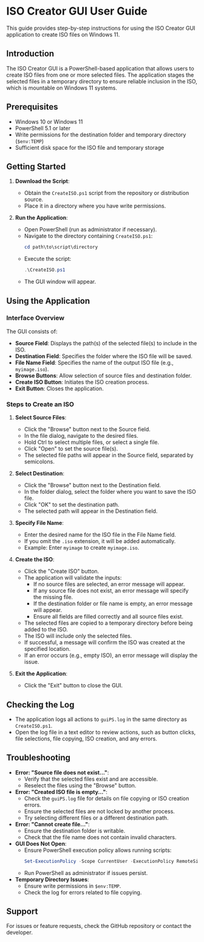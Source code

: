 # ISO Creator GUI User Guide

This guide provides step-by-step instructions for using the ISO Creator GUI application to create ISO files on Windows 11.

## Introduction

The ISO Creator GUI is a PowerShell-based application that allows users to create ISO files from one or more selected files. The application stages the selected files in a temporary directory to ensure reliable inclusion in the ISO, which is mountable on Windows 11 systems.

## Prerequisites

- Windows 10 or Windows 11
- PowerShell 5.1 or later
- Write permissions for the destination folder and temporary directory (`$env:TEMP`)
- Sufficient disk space for the ISO file and temporary storage

## Getting Started

1. **Download the Script**:
   - Obtain the `CreateISO.ps1` script from the repository or distribution source.
   - Place it in a directory where you have write permissions.

2. **Run the Application**:
   - Open PowerShell (run as administrator if necessary).
   - Navigate to the directory containing `CreateISO.ps1`:
     ```powershell
     cd path\to\script\directory
     ```
   - Execute the script:
     ```powershell
     .\CreateISO.ps1
     ```
   - The GUI window will appear.

## Using the Application

### Interface Overview

The GUI consists of:
- **Source Field**: Displays the path(s) of the selected file(s) to include in the ISO.
- **Destination Field**: Specifies the folder where the ISO file will be saved.
- **File Name Field**: Specifies the name of the output ISO file (e.g., `myimage.iso`).
- **Browse Buttons**: Allow selection of source files and destination folder.
- **Create ISO Button**: Initiates the ISO creation process.
- **Exit Button**: Closes the application.

### Steps to Create an ISO

1. **Select Source Files**:
   - Click the "Browse" button next to the Source field.
   - In the file dialog, navigate to the desired files.
   - Hold Ctrl to select multiple files, or select a single file.
   - Click "Open" to set the source file(s).
   - The selected file paths will appear in the Source field, separated by semicolons.

2. **Select Destination**:
   - Click the "Browse" button next to the Destination field.
   - In the folder dialog, select the folder where you want to save the ISO file.
   - Click "OK" to set the destination path.
   - The selected path will appear in the Destination field.

3. **Specify File Name**:
   - Enter the desired name for the ISO file in the File Name field.
   - If you omit the `.iso` extension, it will be added automatically.
   - Example: Enter `myimage` to create `myimage.iso`.

4. **Create the ISO**:
   - Click the "Create ISO" button.
   - The application will validate the inputs:
     - If no source files are selected, an error message will appear.
     - If any source file does not exist, an error message will specify the missing file.
     - If the destination folder or file name is empty, an error message will appear.
     - Ensure all fields are filled correctly and all source files exist.
   - The selected files are copied to a temporary directory before being added to the ISO.
   - The ISO will include only the selected files.
   - If successful, a message will confirm the ISO was created at the specified location.
   - If an error occurs (e.g., empty ISO), an error message will display the issue.

5. **Exit the Application**:
   - Click the "Exit" button to close the GUI.

## Checking the Log

- The application logs all actions to `guiPS.log` in the same directory as `CreateISO.ps1`.
- Open the log file in a text editor to review actions, such as button clicks, file selections, file copying, ISO creation, and any errors.

## Troubleshooting

- **Error: "Source file does not exist..."**:
  - Verify that the selected files exist and are accessible.
  - Reselect the files using the "Browse" button.
- **Error: "Created ISO file is empty..."**:
  - Check the `guiPS.log` file for details on file copying or ISO creation errors.
  - Ensure the selected files are not locked by another process.
  - Try selecting different files or a different destination path.
- **Error: "Cannot create file..."**:
  - Ensure the destination folder is writable.
  - Check that the file name does not contain invalid characters.
- **GUI Does Not Open**:
  - Ensure PowerShell execution policy allows running scripts:
    ```powershell
    Set-ExecutionPolicy -Scope CurrentUser -ExecutionPolicy RemoteSigned
    ```
  - Run PowerShell as administrator if issues persist.
- **Temporary Directory Issues**:
  - Ensure write permissions in `$env:TEMP`.
  - Check the log for errors related to file copying.

## Support

For issues or feature requests, check the GitHub repository or contact the developer.
